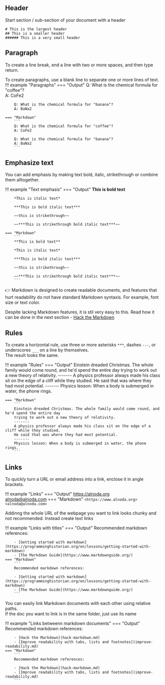 
## Header 
Start section / sub-section of your document with a header 
```
# This is the largest header 
## This is a smaller header 
###### This is a very small header
```

## Paragraph
To create a line break, end a line with two or more spaces, and then type return.  

To create paragraphs, use a blank line to separate one or more lines of text.
!!! example "Paragraphs"
    === "Output"
        Q: What is the chemical formula for "coffee"?  
        A: CoFe2

        Q: What is the chemical formula for "banana"?  
        A: BaNa2

    === "Markdown"
        ```
        Q: What is the chemical formula for "coffee"?  
        A: CoFe2

        Q: What is the chemical formula for "banana"?  
        A: BaNa2
        ```

## Emphasize text
You can add emphasis by making text bold, italic, strikethrough or combine them alltogether.

!!! example "Text emphasis"
    === "Output"
        **This is bold text**

        *This is italic text*

        ***This is bold italic text***

        ~~this is strikethrough~~

        ~~***This is strikethrough bold italic text***~~

    === "Markdown"
        ```
        **This is bold text**

        *This is italic text*

        ***This is bold italic text***

        ~~this is strikethrough~~

        ~~***This is strikethrough bold italic text***~~
        ```

:point_right: Markdown is designed to create readable documents, and features that hurt readability do not have standard Markdown syntaxis. 
For example, font size or text color. 

Despite lacking Markdown features, 
it is stil very easy to this. Read how it can be done in the next section - [Hack the Markdown](hack-markdown.md) 

## Rules

To create a horizontal rule, use three or more asterisks ```***```, dashes ```---```, or underscores ```___``` on a line by themselves.  
The result looks the same.

!!! example "Rules"
    === "Output"
        Einstein dreaded Christmas. The whole family would come round, and he'd spend the entire day 
        trying to work out a new theory of relativity.
        -------
        A physics professor always made his class sit on the edge of a cliff while they studied. 
        He said that was where they had most potential.
        -------
        Physics lesson: When a body is submerged in water, the phone rings.

    === "Markdown"
        ```
        Einstein dreaded Christmas. The whole family would come round, and he'd spend the entire day 
        trying to work out a new theory of relativity.
        -------
        A physics professor always made his class sit on the edge of a cliff while they studied. 
        He said that was where they had most potential.
        -------
        Physics lesson: When a body is submerged in water, the phone rings.
        ```

## Links

To quickly turn a URL or email address into a link, enclose it in angle brackets.

!!! example "Links"
    === "Output"
        <https://alnoda.org>   
        <alnoda@alnoda.com>
    === "Markdown"
        ```
        <https://www.alnoda.org>   
        <alnoda@alnoda.com>
        ```

Addinng the whole URL of the webpage you want to link looks chunky and not recommended. Instead create text links 

!!! example "Links with titles"
    === "Output"
        Recommended markdown references:  

        - [Getting started with markdown](https://programminghistorian.org/en/lessons/getting-started-with-markdown)    
        - [The Markdown Guide](https://www.markdownguide.org/) 
    === "Markdown"
        ```
        Recommended markdown references:  

        - [Getting started with markdown](https://programminghistorian.org/en/lessons/getting-started-with-markdown)    
        - [The Markdown Guide](https://www.markdownguide.org/)   
        ```

You can easily link Markdown documents with each other using relative paths.  
If the doc you want to link is in the same folder, just use its name 

!!! example "Links betweenn markdown documents"
    === "Output"
        Recommended markdown references:  

        - [Hack the Markdown](hack-markdown.md)    
        - [Improve readability with tabs, lists and footnotes](improve-readability.md) 
    === "Markdown"
        ```
        Recommended markdown references:  

        - [Hack the Markdown](hack-markdown.md)    
        - [Improve readability with tabs, lists and footnotes](improve-readability.md)   
        ```



